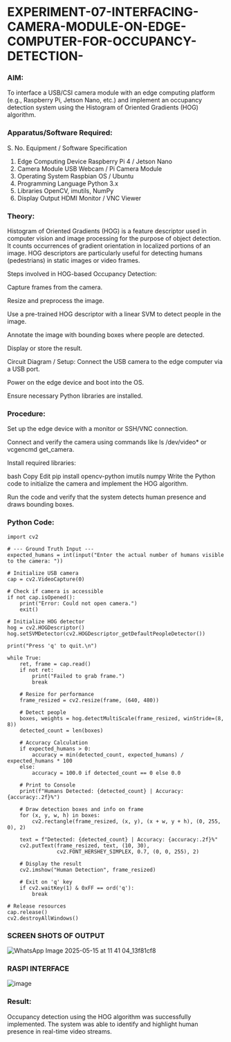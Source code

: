 # EXPERIMENT-07-INTERFACING-CAMERA-MODULE-ON-EDGE-COMPUTER-FOR-OCCUPANCY-DETECTION-


### AIM:
To interface a USB/CSI camera module with an edge computing platform (e.g., Raspberry Pi, Jetson Nano, etc.) and implement an occupancy detection system using the Histogram of Oriented Gradients (HOG) algorithm.

### Apparatus/Software Required:
S. No.	Equipment / Software	Specification
1.	Edge Computing Device	Raspberry Pi 4 / Jetson Nano
2.	Camera Module	USB Webcam / Pi Camera Module
3.	Operating System	Raspbian OS / Ubuntu
4.	Programming Language	Python 3.x
5.	Libraries	OpenCV, imutils, NumPy
6.	Display Output	HDMI Monitor / VNC Viewer

### Theory:
Histogram of Oriented Gradients (HOG) is a feature descriptor used in computer vision and image processing for the purpose of object detection. It counts occurrences of gradient orientation in localized portions of an image. HOG descriptors are particularly useful for detecting humans (pedestrians) in static images or video frames.

Steps involved in HOG-based Occupancy Detection:

Capture frames from the camera.

Resize and preprocess the image.

Use a pre-trained HOG descriptor with a linear SVM to detect people in the image.

Annotate the image with bounding boxes where people are detected.

Display or store the result.

Circuit Diagram / Setup:
Connect the USB camera to the edge computer via a USB port.

Power on the edge device and boot into the OS.

Ensure necessary Python libraries are installed.

### Procedure:
Set up the edge device with a monitor or SSH/VNC connection.

Connect and verify the camera using commands like ls /dev/video* or vcgencmd get_camera.

Install required libraries:

bash
Copy
Edit
pip install opencv-python imutils numpy
Write the Python code to initialize the camera and implement the HOG algorithm.

Run the code and verify that the system detects human presence and draws bounding boxes.

 ###  Python Code:
 
```
import cv2

# --- Ground Truth Input ---
expected_humans = int(input("Enter the actual number of humans visible to the camera: "))

# Initialize USB camera
cap = cv2.VideoCapture(0)

# Check if camera is accessible
if not cap.isOpened():
    print("Error: Could not open camera.")
    exit()

# Initialize HOG detector
hog = cv2.HOGDescriptor()
hog.setSVMDetector(cv2.HOGDescriptor_getDefaultPeopleDetector())

print("Press 'q' to quit.\n")

while True:
    ret, frame = cap.read()
    if not ret:
        print("Failed to grab frame.")
        break

    # Resize for performance
    frame_resized = cv2.resize(frame, (640, 480))

    # Detect people
    boxes, weights = hog.detectMultiScale(frame_resized, winStride=(8, 8))
    detected_count = len(boxes)

    # Accuracy Calculation
    if expected_humans > 0:
        accuracy = min(detected_count, expected_humans) / expected_humans * 100
    else:
        accuracy = 100.0 if detected_count == 0 else 0.0

    # Print to Console
    print(f"Humans Detected: {detected_count} | Accuracy: {accuracy:.2f}%")

    # Draw detection boxes and info on frame
    for (x, y, w, h) in boxes:
        cv2.rectangle(frame_resized, (x, y), (x + w, y + h), (0, 255, 0), 2)

    text = f"Detected: {detected_count} | Accuracy: {accuracy:.2f}%"
    cv2.putText(frame_resized, text, (10, 30),
                cv2.FONT_HERSHEY_SIMPLEX, 0.7, (0, 0, 255), 2)

    # Display the result
    cv2.imshow("Human Detection", frame_resized)

    # Exit on 'q' key
    if cv2.waitKey(1) & 0xFF == ord('q'):
        break

# Release resources
cap.release()
cv2.destroyAllWindows()
```

### SCREEN SHOTS OF OUTPUT 

![WhatsApp Image 2025-05-15 at 11 41 04_13f81cf8](https://github.com/user-attachments/assets/54ea45dc-8300-4de8-bd62-3c2888d74450)






### RASPI INTERFACE 

![image](https://github.com/user-attachments/assets/bc61dd80-f688-42be-ab78-c3dbae17f5ea)



### Result:
Occupancy detection using the HOG algorithm was successfully implemented. The system was able to identify and highlight human presence in real-time video streams.
